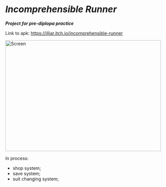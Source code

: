 # ***Incomprehensible Runner***
***Project for pre-diplopa practice***

Link to apk: https://illiar.itch.io/incomprehensible-runner

<img src="https://img.itch.zone/aW1hZ2UvMTUyNDg2MC84OTA4MjIwLnBuZw==/original/%2BN8jp2.png" alt="Screen" width="490" height="350">

In process:
- shop system;
- save system;
- suit changing system;
